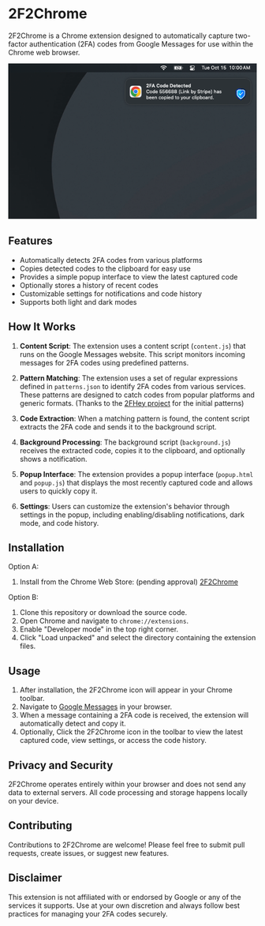 # 2F2Chrome

2F2Chrome is a Chrome extension designed to automatically capture two-factor authentication (2FA) codes from Google Messages for use within the Chrome web browser.

![2F2Chrome Notification Screenshot](https://github.com/Joshua-Wise/2F2Chrome/blob/main/screenshots/Notification.png?raw=true)

## Features

- Automatically detects 2FA codes from various platforms
- Copies detected codes to the clipboard for easy use
- Provides a simple popup interface to view the latest captured code
- Optionally stores a history of recent codes
- Customizable settings for notifications and code history
- Supports both light and dark modes

## How It Works

1. **Content Script**: The extension uses a content script (`content.js`) that runs on the Google Messages website. This script monitors incoming messages for 2FA codes using predefined patterns.

2. **Pattern Matching**: The extension uses a set of regular expressions defined in `patterns.json` to identify 2FA codes from various services. These patterns are designed to catch codes from popular platforms and generic formats. (Thanks to the [2FHey project](https://github.com/SoFriendly/2fhey) for the initial patterns)

3. **Code Extraction**: When a matching pattern is found, the content script extracts the 2FA code and sends it to the background script.

4. **Background Processing**: The background script (`background.js`) receives the extracted code, copies it to the clipboard, and optionally shows a notification.

5. **Popup Interface**: The extension provides a popup interface (`popup.html` and `popup.js`) that displays the most recently captured code and allows users to quickly copy it.

6. **Settings**: Users can customize the extension's behavior through settings in the popup, including enabling/disabling notifications, dark mode, and code history.

## Installation

Option A:

1. Install from the Chrome Web Store: (pending approval) [2F2Chrome](https://chromewebstore.google.com/detail/afbmolpgnihkdnhepngkbkljjkggjhjp)

Option B:

1. Clone this repository or download the source code.
2. Open Chrome and navigate to `chrome://extensions`.
3. Enable "Developer mode" in the top right corner.
4. Click "Load unpacked" and select the directory containing the extension files.

## Usage

1. After installation, the 2F2Chrome icon will appear in your Chrome toolbar.
2. Navigate to [Google Messages](https://messages.google.com/) in your browser.
3. When a message containing a 2FA code is received, the extension will automatically detect and copy it.
4. Optionally, Click the 2F2Chrome icon in the toolbar to view the latest captured code, view settings, or access the code history.

## Privacy and Security

2F2Chrome operates entirely within your browser and does not send any data to external servers. All code processing and storage happens locally on your device.

## Contributing

Contributions to 2F2Chrome are welcome! Please feel free to submit pull requests, create issues, or suggest new features.

## Disclaimer

This extension is not affiliated with or endorsed by Google or any of the services it supports. Use at your own discretion and always follow best practices for managing your 2FA codes securely.
